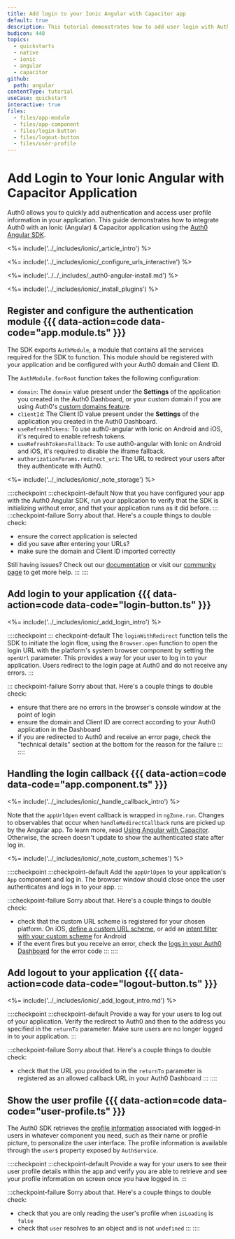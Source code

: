 ```yaml
---
title: Add login to your Ionic Angular with Capacitor app
default: true
description: This tutorial demonstrates how to add user login with Auth0 to an Ionic Angular & Capacitor application.
budicon: 448
topics:
  - quickstarts
  - native
  - ionic
  - angular
  - capacitor
github:
  path: angular
contentType: tutorial
useCase: quickstart
interactive: true
files:
  - files/app-module
  - files/app-component
  - files/login-button
  - files/logout-button
  - files/user-profile
---
```


# Add Login to Your Ionic Angular with Capacitor Application

Auth0 allows you to quickly add authentication and access user profile information in your application. This guide demonstrates how to integrate Auth0 with an Ionic (Angular) & Capacitor application using the <a href="https://github.com/auth0/auth0-angular" target="_blank" rel="noreferrer">Auth0 Angular SDK</a>.

<%= include('../_includes/ionic/_article_intro') %>

<%= include('../_includes/ionic/_configure_urls_interactive') %>

<%= include('../../_includes/_auth0-angular-install.md') %>

<%= include('../_includes/ionic/_install_plugins') %>

## Register and configure the authentication module {{{ data-action=code data-code="app.module.ts" }}}

The SDK exports `AuthModule`, a module that contains all the services required for the SDK to function. This module should be registered with your application and be configured with your Auth0 domain and Client ID.

The `AuthModule.forRoot` function takes the following configuration:

- `domain`: The `domain` value present under the **Settings** of the application you created in the Auth0 Dashboard, or your custom domain if you are using Auth0's <a href="http://localhost:3000/docs/custom-domains" target="_blank" rel="noreferrer">custom domains feature</a>.
- `clientId`: The Client ID value present under the **Settings** of the application you created in the Auth0 Dashboard.
- `useRefreshTokens`: To use auth0-angular with Ionic on Android and iOS, it's required to enable refresh tokens.
- `useRefreshTokensFallback`: To use auth0-angular with Ionic on Android and iOS, it's required to disable the iframe fallback.
- `authorizationParams.redirect_uri`: The URL to redirect your users after they authenticate with Auth0.

<%= include('../_includes/ionic/_note_storage') %>

::::checkpoint
:::checkpoint-default
Now that you have configured your app with the Auth0 Angular SDK, run your application to verify that the SDK is initializing without error, and that your application runs as it did before.
:::
:::checkpoint-failure
Sorry about that. Here's a couple things to double check:
* ensure the correct application is selected
* did you save after entering your URLs?
* make sure the domain and Client ID imported correctly

Still having issues? Check out our <a href="https://auth0.com/docs" target="_blank" rel="noreferrer">documentation</a> or visit our <a href="https://community.auth0.com" target="_blank" rel="noreferrer">community page</a> to get more help.
:::
::::

## Add login to your application {{{ data-action=code data-code="login-button.ts" }}}

<%= include('../_includes/ionic/_add_login_intro') %>

::::checkpoint
::: checkpoint-default
The `loginWithRedirect` function tells the SDK to initiate the login flow, using the `Browser.open` function to open the login URL with the platform's system browser component by setting the `openUrl` parameter. This provides a way for your user to log in to your application. Users redirect to the login page at Auth0 and do not receive any errors.
:::

::: checkpoint-failure
Sorry about that. Here's a couple things to double check:

* ensure that there are no errors in the browser's console window at the point of login
* ensure the domain and Client ID are correct according to your Auth0 application in the Dashboard
* if you are redirected to Auth0 and receive an error page, check the "technical details" section at the bottom for the reason for the failure
:::
::::

## Handling the login callback {{{ data-action=code data-code="app.component.ts" }}}

<%= include('../_includes/ionic/_handle_callback_intro') %>

Note that the `appUrlOpen` event callback is wrapped in `ngZone.run`. Changes to observables that occur when `handleRedirectCallback` runs are picked up by the Angular app. To learn more, read <a href="https://capacitorjs.com/docs/guides/angular" target="_blank" rel="noreferrer">Using Angular with Capacitor</a>. Otherwise, the screen doesn't update to show the authenticated state after log in.

<%= include('../_includes/ionic/_note_custom_schemes') %>

::::checkpoint
:::checkpoint-default
Add the `appUrlOpen` to your application's `App` component and log in. The browser window should close once the user authenticates and logs in to your app.
:::

:::checkpoint-failure
Sorry about that. Here's a couple things to double check:

* check that the custom URL scheme is registered for your chosen platform. On iOS, <a href="https://developer.apple.com/documentation/xcode/defining-a-custom-url-scheme-for-your-app" target="_blank" rel="noreferrer">define a custom URL scheme</a>, or add an <a href="https://developer.android.com/training/app-links/deep-linking" target="_blank" rel="noreferrer">intent filter with your custom scheme</a> for Android
* if the event fires but you receive an error, check the <a href="https://manage.auth0.com/#/logs" target="_blank" rel="noreferrer">logs in your Auth0 Dashboard</a> for the error code
:::
::::

## Add logout to your application {{{ data-action=code data-code="logout-button.ts" }}}

<%= include('../_includes/ionic/_add_logout_intro.md') %>

::::checkpoint
:::checkpoint-default
Provide a way for your users to log out of your application. Verify the redirect to Auth0 and then to the address you specified in the `returnTo` parameter. Make sure users are no longer logged in to your application.
:::

:::checkpoint-failure
Sorry about that. Here's a couple things to double check:

* check that the URL you provided to in the `returnTo` parameter is registered as an allowed callback URL in your Auth0 Dashboard
:::
::::

## Show the user profile {{{ data-action=code data-code="user-profile.ts" }}}

The Auth0 SDK retrieves the <a href="https://auth0.com/docs/users/concepts/overview-user-profile" target="_blank" rel="noreferrer">profile information</a> associated with logged-in users in whatever component you need, such as their name or profile picture, to personalize the user interface. The profile information is available through the `user$` property exposed by `AuthService`.

::::checkpoint
:::checkpoint-default
Provide a way for your users to see their user profile details within the app and verify you are able to retrieve and see your profile information on screen once you have logged in.
:::

:::checkpoint-failure
Sorry about that. Here's a couple things to double check:

* check that you are only reading the user's profile when `isLoading` is `false`
* check that `user` resolves to an object and is not `undefined`
:::
::::
